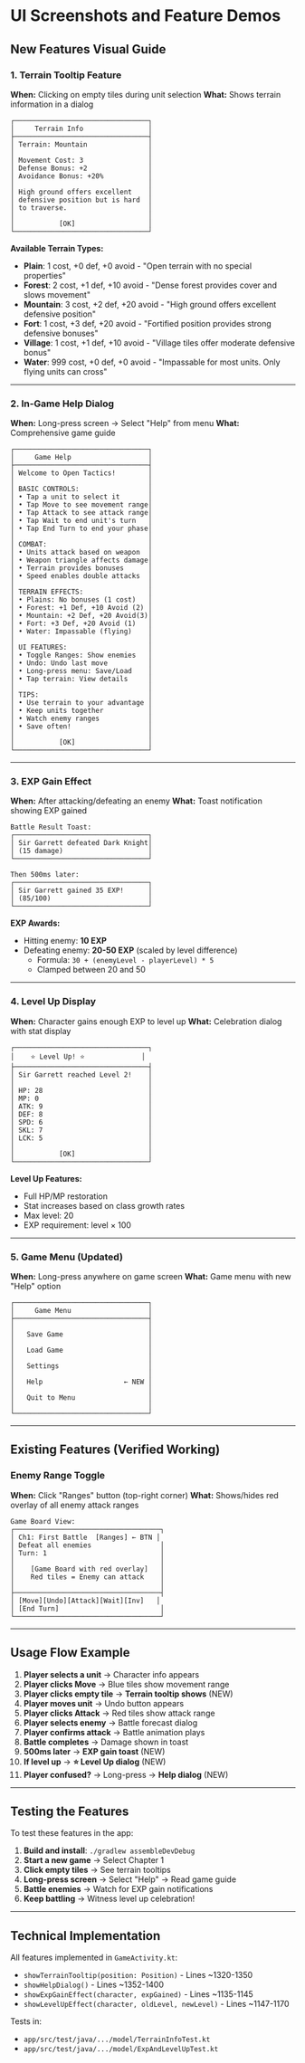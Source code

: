 # UI Screenshots and Feature Demos

## New Features Visual Guide

### 1. Terrain Tooltip Feature

**When:** Clicking on empty tiles during unit selection
**What:** Shows terrain information in a dialog

```
┌─────────────────────────────────┐
│     Terrain Info                │
├─────────────────────────────────┤
│ Terrain: Mountain               │
│                                 │
│ Movement Cost: 3                │
│ Defense Bonus: +2               │
│ Avoidance Bonus: +20%           │
│                                 │
│ High ground offers excellent    │
│ defensive position but is hard  │
│ to traverse.                    │
│                                 │
│           [OK]                  │
└─────────────────────────────────┘
```

**Available Terrain Types:**
- **Plain**: 1 cost, +0 def, +0 avoid - "Open terrain with no special properties"
- **Forest**: 2 cost, +1 def, +10 avoid - "Dense forest provides cover and slows movement"
- **Mountain**: 3 cost, +2 def, +20 avoid - "High ground offers excellent defensive position"
- **Fort**: 1 cost, +3 def, +20 avoid - "Fortified position provides strong defensive bonuses"
- **Village**: 1 cost, +1 def, +10 avoid - "Village tiles offer moderate defensive bonus"
- **Water**: 999 cost, +0 def, +0 avoid - "Impassable for most units. Only flying units can cross"

---

### 2. In-Game Help Dialog

**When:** Long-press screen → Select "Help" from menu
**What:** Comprehensive game guide

```
┌─────────────────────────────────┐
│     Game Help                   │
├─────────────────────────────────┤
│ Welcome to Open Tactics!        │
│                                 │
│ BASIC CONTROLS:                 │
│ • Tap a unit to select it       │
│ • Tap Move to see movement range│
│ • Tap Attack to see attack range│
│ • Tap Wait to end unit's turn   │
│ • Tap End Turn to end your phase│
│                                 │
│ COMBAT:                         │
│ • Units attack based on weapon  │
│ • Weapon triangle affects damage│
│ • Terrain provides bonuses      │
│ • Speed enables double attacks  │
│                                 │
│ TERRAIN EFFECTS:                │
│ • Plains: No bonuses (1 cost)   │
│ • Forest: +1 Def, +10 Avoid (2) │
│ • Mountain: +2 Def, +20 Avoid(3)│
│ • Fort: +3 Def, +20 Avoid (1)   │
│ • Water: Impassable (flying)    │
│                                 │
│ UI FEATURES:                    │
│ • Toggle Ranges: Show enemies   │
│ • Undo: Undo last move          │
│ • Long-press menu: Save/Load    │
│ • Tap terrain: View details     │
│                                 │
│ TIPS:                           │
│ • Use terrain to your advantage │
│ • Keep units together           │
│ • Watch enemy ranges            │
│ • Save often!                   │
│                                 │
│           [OK]                  │
└─────────────────────────────────┘
```

---

### 3. EXP Gain Effect

**When:** After attacking/defeating an enemy
**What:** Toast notification showing EXP gained

```
Battle Result Toast:
┌─────────────────────────────────┐
│ Sir Garrett defeated Dark Knight│
│ (15 damage)                     │
└─────────────────────────────────┘

Then 500ms later:
┌─────────────────────────────────┐
│ Sir Garrett gained 35 EXP!      │
│ (85/100)                        │
└─────────────────────────────────┘
```

**EXP Awards:**
- Hitting enemy: **10 EXP**
- Defeating enemy: **20-50 EXP** (scaled by level difference)
  - Formula: `30 + (enemyLevel - playerLevel) * 5`
  - Clamped between 20 and 50

---

### 4. Level Up Display

**When:** Character gains enough EXP to level up
**What:** Celebration dialog with stat display

```
┌─────────────────────────────────┐
│    ⭐ Level Up! ⭐              │
├─────────────────────────────────┤
│ Sir Garrett reached Level 2!    │
│                                 │
│ HP: 28                          │
│ MP: 0                           │
│ ATK: 9                          │
│ DEF: 8                          │
│ SPD: 6                          │
│ SKL: 7                          │
│ LCK: 5                          │
│                                 │
│           [OK]                  │
└─────────────────────────────────┘
```

**Level Up Features:**
- Full HP/MP restoration
- Stat increases based on class growth rates
- Max level: 20
- EXP requirement: level × 100

---

### 5. Game Menu (Updated)

**When:** Long-press anywhere on game screen
**What:** Game menu with new "Help" option

```
┌─────────────────────────────────┐
│     Game Menu                   │
├─────────────────────────────────┤
│                                 │
│   Save Game                     │
│                                 │
│   Load Game                     │
│                                 │
│   Settings                      │
│                                 │
│   Help                    ← NEW │
│                                 │
│   Quit to Menu                  │
│                                 │
└─────────────────────────────────┘
```

---

## Existing Features (Verified Working)

### Enemy Range Toggle

**When:** Click "Ranges" button (top-right corner)
**What:** Shows/hides red overlay of all enemy attack ranges

```
Game Board View:
┌────────────────────────────────────┐
│ Ch1: First Battle  [Ranges] ← BTN │
│ Defeat all enemies                 │
│ Turn: 1                            │
│                                    │
│    [Game Board with red overlay]   │
│    Red tiles = Enemy can attack    │
│                                    │
├────────────────────────────────────┤
│ [Move][Undo][Attack][Wait][Inv]   │
│ [End Turn]                         │
└────────────────────────────────────┘
```

---

## Usage Flow Example

1. **Player selects a unit** → Character info appears
2. **Player clicks Move** → Blue tiles show movement range
3. **Player clicks empty tile** → **Terrain tooltip shows** (NEW)
4. **Player moves unit** → Undo button appears
5. **Player clicks Attack** → Red tiles show attack range
6. **Player selects enemy** → Battle forecast dialog
7. **Player confirms attack** → Battle animation plays
8. **Battle completes** → Damage shown in toast
9. **500ms later** → **EXP gain toast** (NEW)
10. **If level up** → **⭐ Level Up dialog** (NEW)
11. **Player confused?** → Long-press → **Help dialog** (NEW)

---

## Testing the Features

To test these features in the app:

1. **Build and install**: `./gradlew assembleDevDebug`
2. **Start a new game** → Select Chapter 1
3. **Click empty tiles** → See terrain tooltips
4. **Long-press screen** → Select "Help" → Read game guide
5. **Battle enemies** → Watch for EXP gain notifications
6. **Keep battling** → Witness level up celebration!

---

## Technical Implementation

All features implemented in `GameActivity.kt`:

- `showTerrainTooltip(position: Position)` - Lines ~1320-1350
- `showHelpDialog()` - Lines ~1352-1400
- `showExpGainEffect(character, expGained)` - Lines ~1135-1145
- `showLevelUpEffect(character, oldLevel, newLevel)` - Lines ~1147-1170

Tests in:
- `app/src/test/java/.../model/TerrainInfoTest.kt`
- `app/src/test/java/.../model/ExpAndLevelUpTest.kt`

